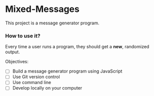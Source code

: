 # Mixed-Messages

This project is a message generator program.

### How to use it?
Every time a user runs a program, they should get a **new**, randomized output.  

Objectives:
- [ ] Build a message generator program using JavaScript
- [ ] Use Git version control
- [ ] Use command line
- [ ] Develop locally on your computer